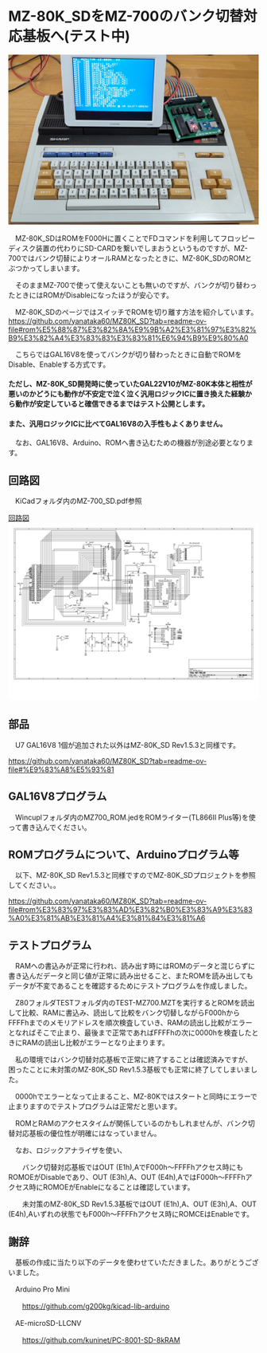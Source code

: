 # MZ-80K_SDをMZ-700のバンク切替対応基板へ(テスト中)

![MZ-700_SD](https://github.com/yanataka60/MZ-700_SD/blob/main/JPEG/MZ-700_SD_1.JPG)

　MZ-80K_SDはROMをF000Hに置くことでFDコマンドを利用してフロッピーディスク装置の代わりにSD-CARDを繋いでしまおうというものですが、MZ-700ではバンク切替によりオールRAMとなったときに、MZ-80K_SDのROMとぶつかってしまいます。

　そのままMZ-700で使って使えないことも無いのですが、バンクが切り替わったときにはROMがDisableになったほうが安心です。

　MZ-80K_SDのページではスイッチでROMを切り離す方法を紹介しています。
https://github.com/yanataka60/MZ80K_SD?tab=readme-ov-file#rom%E5%88%87%E3%82%8A%E9%9B%A2%E3%81%97%E3%82%B9%E3%82%A4%E3%83%83%E3%83%81%E6%94%B9%E9%80%A0

　こちらではGAL16V8を使ってバンクが切り替わったときに自動でROMをDisable、Enableする方式です。

####  ただし、MZ-80K_SD開発時に使っていたGAL22V10がMZ-80K本体と相性が悪いのかどうにも動作が不安定で泣く泣く汎用ロジックICに置き換えた経験から動作が安定していると確信できるまではテスト公開とします。

####  また、汎用ロジックICに比べてGAL16V8の入手性もよくありません。

　なお、GAL16V8、Arduino、ROMへ書き込むための機器が別途必要となります。

## 回路図
　KiCadフォルダ内のMZ-700_SD.pdf参照

[回路図](https://github.com/yanataka60/MZ-700_SD/blob/main/KiCad/MZ700_SD.pdf)
![回路図](https://github.com/yanataka60/MZ-700_SD/blob/main/KiCad/MZ700_SD_1.jpg)

## 部品
　U7 GAL16V8 1個が追加された以外はMZ-80K_SD Rev1.5.3と同様です。

https://github.com/yanataka60/MZ80K_SD?tab=readme-ov-file#%E9%83%A8%E5%93%81

## GAL16V8プログラム
　Wincuplフォルダ内のMZ700_ROM.jedをROMライター(TL866II Plus等)を使って書き込んでください。

## ROMプログラムについて、Arduinoプログラム等
　以下、MZ-80K_SD Rev1.5.3と同様ですのでMZ-80K_SDプロジェクトを参照してください。。

https://github.com/yanataka60/MZ80K_SD?tab=readme-ov-file#rom%E3%83%97%E3%83%AD%E3%82%B0%E3%83%A9%E3%83%A0%E3%81%AB%E3%81%A4%E3%81%84%E3%81%A6

## テストプログラム
　RAMへの書込みが正常に行われ、読み出す時にはROMのデータと混じらずに書き込んだデータと同じ値が正常に読み出せること、またROMを読み出してもデータが不変であることを確認するためにテストプログラムを作成しました。

　Z80フォルダTESTフォルダ内のTEST-MZ700.MZTを実行するとROMを読出して比較、RAMに書込み、読出して比較をバンク切替しながらF000hからFFFFhまでのメモリアドレスを順次検査していき、RAMの読出し比較がエラーとなればそこで止まり、最後まで正常であればFFFFhの次に0000hを検査したときにRAMの読出し比較がエラーとなり止まります。

　私の環境ではバンク切替対応基板で正常に終了することは確認済みですが、困ったことに未対策のMZ-80K_SD Rev1.5.3基板でも正常に終了してしまいました。

　0000hでエラーとなって止まること、MZ-80Kではスタートと同時にエラーで止まりますのでテストプログラムは正常だと思います。

　ROMとRAMのアクセスタイムが関係しているのかもしれませんが、バンク切替対応基板の優位性が明確にはなっていません。

　なお、ロジックアナライザを使い、

　　バンク切替対応基板ではOUT (E1h),AでF000h～FFFFhアクセス時にもROMOEがDisableであり、OUT (E3h),A、OUT (E4h),AではF000h～FFFFhアクセス時にROMOEがEnableになることは確認しています。

　　未対策のMZ-80K_SD Rev1.5.3基板ではOUT (E1h),A、OUT (E3h),A、OUT (E4h),Aいずれの状態でもF000h～FFFFhアクセス時にROMCEはEnableです。

## 謝辞
　基板の作成に当たり以下のデータを使わせていただきました。ありがとうございました。

　Arduino Pro Mini

　　https://github.com/g200kg/kicad-lib-arduino

　AE-microSD-LLCNV

　　https://github.com/kuninet/PC-8001-SD-8kRAM


